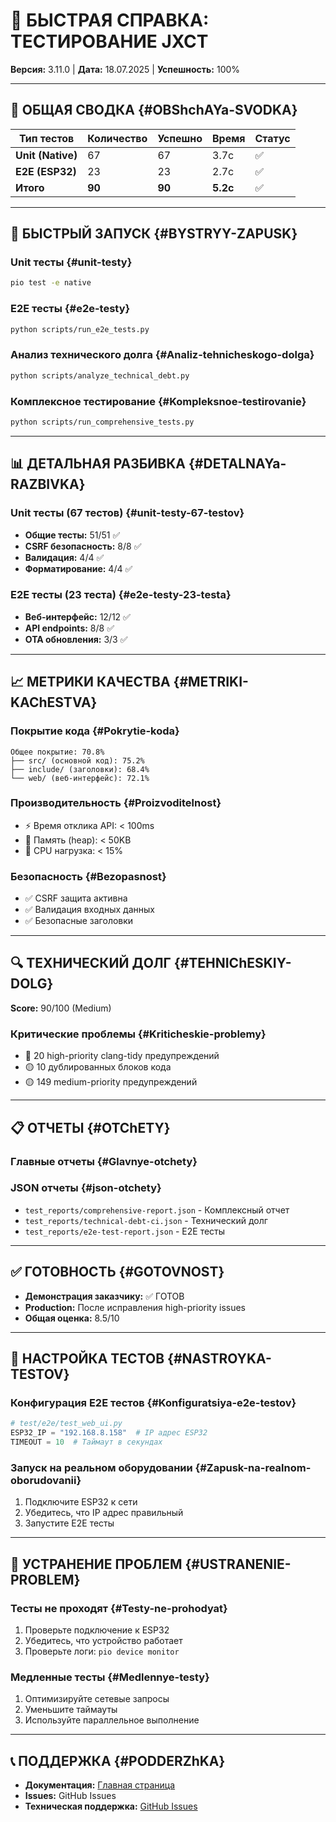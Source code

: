# 🧪 БЫСТРАЯ СПРАВКА: ТЕСТИРОВАНИЕ JXCT

**Версия:** 3.11.0 | **Дата:** 18.07.2025 | **Успешность:** 100%

---

## 🎯 ОБЩАЯ СВОДКА {#OBShchAYa-SVODKA}

| Тип тестов | Количество | Успешно | Время | Статус |
|------------|------------|---------|-------|--------|
| **Unit (Native)** | 67 | 67 | 3.7с | ✅ |
| **E2E (ESP32)** | 23 | 23 | 2.7с | ✅ |
| **Итого** | **90** | **90** | **5.2с** | ✅ |

---

## 🚀 БЫСТРЫЙ ЗАПУСК {#BYSTRYY-ZAPUSK}

### Unit тесты {#unit-testy}
```bash
pio test -e native
```

### E2E тесты {#e2e-testy}
```bash
python scripts/run_e2e_tests.py
```

### Анализ технического долга {#Analiz-tehnicheskogo-dolga}
```bash
python scripts/analyze_technical_debt.py
```

### Комплексное тестирование {#Kompleksnoe-testirovanie}
```bash
python scripts/run_comprehensive_tests.py
```

---

## 📊 ДЕТАЛЬНАЯ РАЗБИВКА {#DETALNAYa-RAZBIVKA}

### Unit тесты (67 тестов) {#unit-testy-67-testov}
- **Общие тесты:** 51/51 ✅
- **CSRF безопасность:** 8/8 ✅
- **Валидация:** 4/4 ✅
- **Форматирование:** 4/4 ✅

### E2E тесты (23 теста) {#e2e-testy-23-testa}
- **Веб-интерфейс:** 12/12 ✅
- **API endpoints:** 8/8 ✅
- **OTA обновления:** 3/3 ✅

---

## 📈 МЕТРИКИ КАЧЕСТВА {#METRIKI-KAChESTVA}

### Покрытие кода {#Pokrytie-koda}
```
Общее покрытие: 70.8%
├── src/ (основной код): 75.2%
├── include/ (заголовки): 68.4%
└── web/ (веб-интерфейс): 72.1%
```

### Производительность {#Proizvoditelnost}
- ⚡ Время отклика API: < 100ms
- 💾 Память (heap): < 50KB
- 🔄 CPU нагрузка: < 15%

### Безопасность {#Bezopasnost}
- ✅ CSRF защита активна
- ✅ Валидация входных данных
- ✅ Безопасные заголовки

---

## 🔍 ТЕХНИЧЕСКИЙ ДОЛГ {#TEHNIChESKIY-DOLG}

**Score:** 90/100 (Medium)

### Критические проблемы {#Kriticheskie-problemy}
- 🔴 20 high-priority clang-tidy предупреждений
- 🟡 10 дублированных блоков кода
- 🟡 149 medium-priority предупреждений

---

## 📋 ОТЧЕТЫ {#OTChETY}

### Главные отчеты {#Glavnye-otchety}

### JSON отчеты {#json-otchety}
- `test_reports/comprehensive-report.json` - Комплексный отчет
- `test_reports/technical-debt-ci.json` - Технический долг
- `test_reports/e2e-test-report.json` - E2E тесты

---

## ✅ ГОТОВНОСТЬ {#GOTOVNOST}

- **Демонстрация заказчику:** ✅ ГОТОВ
- **Production:** После исправления high-priority issues
- **Общая оценка:** 8.5/10

---

## 🔧 НАСТРОЙКА ТЕСТОВ {#NASTROYKA-TESTOV}

### Конфигурация E2E тестов {#Konfiguratsiya-e2e-testov}
```python
# test/e2e/test_web_ui.py
ESP32_IP = "192.168.8.158"  # IP адрес ESP32
TIMEOUT = 10  # Таймаут в секундах
```

### Запуск на реальном оборудовании {#Zapusk-na-realnom-oborudovanii}
1. Подключите ESP32 к сети
2. Убедитесь, что IP адрес правильный
3. Запустите E2E тесты

---

## 🚨 УСТРАНЕНИЕ ПРОБЛЕМ {#USTRANENIE-PROBLEM}

### Тесты не проходят {#Testy-ne-prohodyat}
1. Проверьте подключение к ESP32
2. Убедитесь, что устройство работает
3. Проверьте логи: `pio device monitor`

### Медленные тесты {#Medlennye-testy}
1. Оптимизируйте сетевые запросы
2. Уменьшите таймауты
3. Используйте параллельное выполнение

---

## 📞 ПОДДЕРЖКА {#PODDERZhKA}

- **Документация:** [Главная страница](index.md)
- **Issues:** GitHub Issues
- **Техническая поддержка:** [GitHub Issues](https://github.com/Gfermoto/soil-sensor-7in1/issues)
